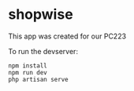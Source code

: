 # shopwise
This app was created for our PC223

To run the devserver:
```
npm install
npm run dev
php artisan serve
```
